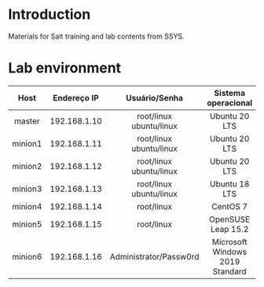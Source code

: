 # Introduction
Materials for Salt training and lab contents from SSYS.

# Lab environment
| Host | Endereço IP | Usuário/Senha | Sistema operacional |
| :---: | :---: | :---: | :---: |
| master | 192.168.1.10 | root/linux<br>ubuntu/linux | Ubuntu 20 LTS |
| minion1 | 192.168.1.11 | root/linux<br>ubuntu/linux | Ubuntu 20 LTS |
| minion2 | 192.168.1.12 | root/linux<br>ubuntu/linux | Ubuntu 20 LTS |
| minion3 | 192.168.1.13 | root/linux<br>ubuntu/linux | Ubuntu 18 LTS |
| minion4 | 192.168.1.14 | root/linux | CentOS 7 |
| minion5 | 192.168.1.15 | root/linux | OpenSUSE Leap 15.2 |
| minion6 | 192.168.1.16 | Administrator/Passw0rd | Microsoft Windows 2019 Standard |
